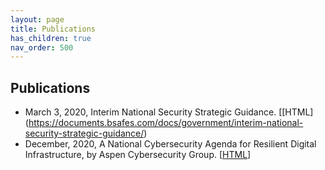 ```yaml
---
layout: page
title: Publications 
has_children: true
nav_order: 500 
---
```


## Publications
* March 3, 2020, Interim National Security Strategic Guidance. [[HTML] (https://documents.bsafes.com/docs/government/interim-national-security-strategic-guidance/)
* December, 2020, A National Cybersecurity Agenda for Resilient Digital Infrastructure, by Aspen Cybersecurity Group.  [[HTML](https://aspen-cybersecurity-agenda-2020.bsafes.com/)]

